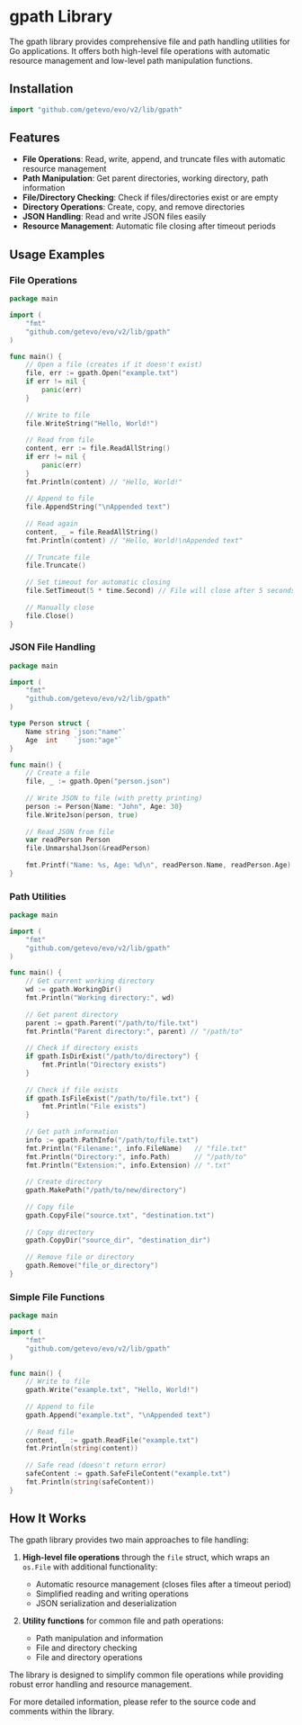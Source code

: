 # gpath Library

The gpath library provides comprehensive file and path handling utilities for Go applications. It offers both high-level file operations with automatic resource management and low-level path manipulation functions.

## Installation

```go
import "github.com/getevo/evo/v2/lib/gpath"
```

## Features

- **File Operations**: Read, write, append, and truncate files with automatic resource management
- **Path Manipulation**: Get parent directories, working directory, path information
- **File/Directory Checking**: Check if files/directories exist or are empty
- **Directory Operations**: Create, copy, and remove directories
- **JSON Handling**: Read and write JSON files easily
- **Resource Management**: Automatic file closing after timeout periods

## Usage Examples

### File Operations

```go
package main

import (
    "fmt"
    "github.com/getevo/evo/v2/lib/gpath"
)

func main() {
    // Open a file (creates if it doesn't exist)
    file, err := gpath.Open("example.txt")
    if err != nil {
        panic(err)
    }
    
    // Write to file
    file.WriteString("Hello, World!")
    
    // Read from file
    content, err := file.ReadAllString()
    if err != nil {
        panic(err)
    }
    fmt.Println(content) // "Hello, World!"
    
    // Append to file
    file.AppendString("\nAppended text")
    
    // Read again
    content, _ = file.ReadAllString()
    fmt.Println(content) // "Hello, World!\nAppended text"
    
    // Truncate file
    file.Truncate()
    
    // Set timeout for automatic closing
    file.SetTimeout(5 * time.Second) // File will close after 5 seconds of inactivity
    
    // Manually close
    file.Close()
}
```

### JSON File Handling

```go
package main

import (
    "fmt"
    "github.com/getevo/evo/v2/lib/gpath"
)

type Person struct {
    Name string `json:"name"`
    Age  int    `json:"age"`
}

func main() {
    // Create a file
    file, _ := gpath.Open("person.json")
    
    // Write JSON to file (with pretty printing)
    person := Person{Name: "John", Age: 30}
    file.WriteJson(person, true)
    
    // Read JSON from file
    var readPerson Person
    file.UnmarshalJson(&readPerson)
    
    fmt.Printf("Name: %s, Age: %d\n", readPerson.Name, readPerson.Age)
}
```

### Path Utilities

```go
package main

import (
    "fmt"
    "github.com/getevo/evo/v2/lib/gpath"
)

func main() {
    // Get current working directory
    wd := gpath.WorkingDir()
    fmt.Println("Working directory:", wd)
    
    // Get parent directory
    parent := gpath.Parent("/path/to/file.txt")
    fmt.Println("Parent directory:", parent) // "/path/to"
    
    // Check if directory exists
    if gpath.IsDirExist("/path/to/directory") {
        fmt.Println("Directory exists")
    }
    
    // Check if file exists
    if gpath.IsFileExist("/path/to/file.txt") {
        fmt.Println("File exists")
    }
    
    // Get path information
    info := gpath.PathInfo("/path/to/file.txt")
    fmt.Println("Filename:", info.FileName)   // "file.txt"
    fmt.Println("Directory:", info.Path)      // "/path/to"
    fmt.Println("Extension:", info.Extension) // ".txt"
    
    // Create directory
    gpath.MakePath("/path/to/new/directory")
    
    // Copy file
    gpath.CopyFile("source.txt", "destination.txt")
    
    // Copy directory
    gpath.CopyDir("source_dir", "destination_dir")
    
    // Remove file or directory
    gpath.Remove("file_or_directory")
}
```

### Simple File Functions

```go
package main

import (
    "fmt"
    "github.com/getevo/evo/v2/lib/gpath"
)

func main() {
    // Write to file
    gpath.Write("example.txt", "Hello, World!")
    
    // Append to file
    gpath.Append("example.txt", "\nAppended text")
    
    // Read file
    content, _ := gpath.ReadFile("example.txt")
    fmt.Println(string(content))
    
    // Safe read (doesn't return error)
    safeContent := gpath.SafeFileContent("example.txt")
    fmt.Println(string(safeContent))
}
```

## How It Works

The gpath library provides two main approaches to file handling:

1. **High-level file operations** through the `file` struct, which wraps an `os.File` with additional functionality:
   - Automatic resource management (closes files after a timeout period)
   - Simplified reading and writing operations
   - JSON serialization and deserialization

2. **Utility functions** for common file and path operations:
   - Path manipulation and information
   - File and directory checking
   - File and directory operations

The library is designed to simplify common file operations while providing robust error handling and resource management.

For more detailed information, please refer to the source code and comments within the library.
